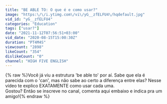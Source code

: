 ```yaml
---
title: "BE ABLE TO: O que é e como usar?"
image: "https:\/\/i.ytimg.com\/vi\/yG__zfELFU4\/hqdefault.jpg"
vid_id: "yG__zfELFU4"
categories: "Education"
tags: ["usar?"]
date: "2021-11-12T07:56:51+03:00"
vid_date: "2020-08-15T15:00:30Z"
duration: "PT4M4S"
viewcount: "2898"
likeCount: "354"
dislikeCount: "0"
channel: "HIGH FIVE ENGLISH"
---
```

{% raw %}Você já viu a estrutura 'be able to' por aí. Sabe que ela é parecida com o 'can', mas não sabe ao certo a diferença entre elas? Nesse vídeo te explico EXATAMENTE como usar cada uma. <br />Gostou? Então se inscreve no canal, comenta aqui embaixo e indica pra um amigo!{% endraw %}
